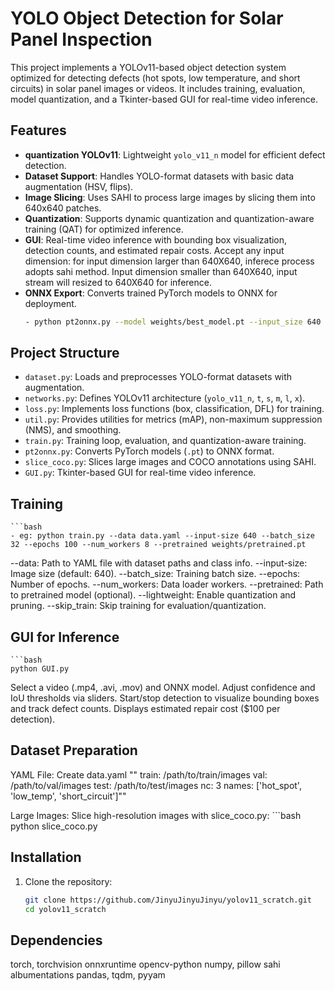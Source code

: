 # YOLO Object Detection for Solar Panel Inspection

This project implements a YOLOv11-based object detection system optimized for detecting defects (hot spots, low temperature, and short circuits) in solar panel images or videos. It includes training, evaluation, model quantization, and a Tkinter-based GUI for real-time video inference.

## Features
- **quantization YOLOv11**: Lightweight `yolo_v11_n` model for efficient defect detection.
- **Dataset Support**: Handles YOLO-format datasets with basic data augmentation (HSV, flips).
- **Image Slicing**: Uses SAHI to process large images by slicing them into 640x640 patches.
- **Quantization**: Supports dynamic quantization and quantization-aware training (QAT) for optimized inference.
- **GUI**: Real-time video inference with bounding box visualization, detection counts, and estimated repair costs. Accept any input dimension: for input dimension larger than 640X640, inferece process adopts sahi method. Input dimension smaller than 640X640, input stream will resized to 640X640 for inference.
- **ONNX Export**: Converts trained PyTorch models to ONNX for deployment.
    ```bash
    - python pt2onnx.py --model weights/best_model.pt --input_size 640 --nc 3

## Project Structure
- `dataset.py`: Loads and preprocesses YOLO-format datasets with augmentation.
- `networks.py`: Defines YOLOv11 architecture (`yolo_v11_n`, `t`, `s`, `m`, `l`, `x`).
- `loss.py`: Implements loss functions (box, classification, DFL) for training.
- `util.py`: Provides utilities for metrics (mAP), non-maximum suppression (NMS), and smoothing.
- `train.py`: Training loop, evaluation, and quantization-aware training.
- `pt2onnx.py`: Converts PyTorch models (`.pt`) to ONNX format.
- `slice_coco.py`: Slices large images and COCO annotations using SAHI.
- `GUI.py`: Tkinter-based GUI for real-time video inference.
## Training
    ```bash
    - eg: python train.py --data data.yaml --input-size 640 --batch_size 32 --epochs 100 --num_workers 8 --pretrained weights/pretrained.pt

--data: Path to YAML file with dataset paths and class info.
--input-size: Image size (default: 640).
--batch_size: Training batch size.
--epochs: Number of epochs.
--num_workers: Data loader workers.
--pretrained: Path to pretrained model (optional).
--lightweight: Enable quantization and pruning.
--skip_train: Skip training for evaluation/quantization.
## GUI for Inference
    ```bash
    python GUI.py

Select a video (.mp4, .avi, .mov) and ONNX model.
Adjust confidence and IoU thresholds via sliders.
Start/stop detection to visualize bounding boxes and track defect counts.
Displays estimated repair cost ($100 per detection).

## Dataset Preparation
YAML File: Create data.yaml
""  train: /path/to/train/images
    val: /path/to/val/images
    test: /path/to/test/images
    nc: 3
    names: ['hot_spot', 'low_temp', 'short_circuit']""

Large Images: Slice high-resolution images with slice_coco.py:
    ```bash
    python slice_coco.py

## Installation
1. Clone the repository:
   ```bash
   git clone https://github.com/JinyuJinyuJinyu/yolov11_scratch.git
   cd yolov11_scratch

## Dependencies
torch, torchvision
onnxruntime
opencv-python
numpy, pillow
sahi
albumentations
pandas, tqdm, pyyam